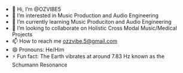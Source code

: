 - 👋 Hi, I’m @OZVIBE5
- 👀 I’m interested in Music Production and Audio Engineering
- 🌱 I’m currently learning Music Produciton and Audio Engineering
- 💞️ I’m looking to collaborate on Holistic Cross Modal Music/Medical Projects
- 📫 How to reach me ozzvibe.5@gmail.com
- 😄 Pronouns: He/Him
- ⚡ Fun fact: The Earth vibrates at around 7.83 Hz known as the Schumann Resonance 

<!---
OZVIBE5/OZVIBE5 is a ✨ special ✨ repository because its `README.md` (this file) appears on your GitHub profile.
You can click the Preview link to take a look at your changes.
--->
